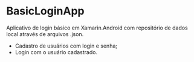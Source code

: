 # BasicLoginApp

Aplicativo de login básico em Xamarin.Android com repositório de dados local através de arquivos .json.

- Cadastro de usuários com login e senha;
- Login com o usuário cadastrado.
